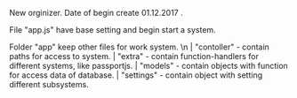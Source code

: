 New orginizer. Date of begin create 01.12.2017 .

File "app.js" have base setting and begin start a system.

Folder "app" keep other files for work system. \n
	| "contoller" - contain paths for access to system.
	| "extra"     - contain function-handlers for different systems, like passportjs.
	| "models"    - contain objects with function for access data of database.
	| "settings"  - contain object with setting different subsystems.			
